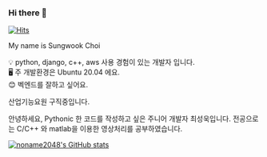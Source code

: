 ### Hi there 👋

[![Hits](https://hits.seeyoufarm.com/api/count/incr/badge.svg?url=https%3A%2F%2Fgithub.com%2Fnoname2048&count_bg=%2379C83D&title_bg=%23555555&icon=&icon_color=%23E7E7E7&title=hits&edge_flat=false)](https://hits.seeyoufarm.com)

My name is Sungwook Choi

💡 python, django, c++, aws 사용 경험이 있는 개발자 입니다. \
🖥️ 주 개발환경은 Ubuntu 20.04 에요. \
😊 벡엔드를 잘하고 싶어요.

산업기능요원 구직중입니다.

안녕하세요, Pythonic 한 코드를 작성하고 싶은 주니어 개발자 최성욱입니다.
전공으로는 C/C++ 와 matlab을 이용한 영상처리를 공부하였습니다.

[![noname2048's GitHub stats](https://github-readme-stats.vercel.app/api?username=noname2048)](https://github.com/anuraghazra/github-readme-stats)

<!--
**noname2048/noname2048** is a ✨ _special_ ✨ repository because its `README.md` (this file) appears on your GitHub profile.

Here are some ideas to get you started:

- 🔭 I’m currently working on ...
- 🌱 I’m currently learning ...
- 👯 I’m looking to collaborate on ...
- 🤔 I’m looking for help with ...
- 💬 Ask me about ...
- 📫 How to reach me: ...
- 😄 Pronouns: ...
- ⚡ Fun fact: ...
-->
